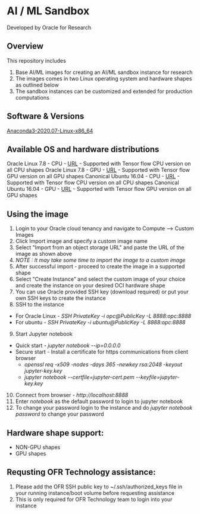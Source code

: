 # AI / ML Sandbox
Developed by Oracle for Research

## Overview
This repository includes 
1. Base AI/ML images for creating an AI/ML sandbox instance for research
2. The images comes in two Linux operating system and hardware shapes as outlined below
3. The sandbox instances can be customized and extended for production computations

## Software & Versions
[Anaconda3-2020.07-Linux-x86_64](https://repo.anaconda.com/archive/Anaconda3-2020.07-Linux-x86_64.sh)

## Available OS and hardware distributions 
Oracle Linux 7.8 - CPU - [URL]() - Supported with Tensor flow CPU version on all CPU shapes
Oracle Linux 7.8 - GPU - [URL]() - Supported with Tensor flow GPU version on all GPU shapes
Canonical Ubuntu 16.04 - CPU - [URL]() - Supported with Tensor flow CPU version on all CPU shapes
Canonical Ubuntu 16.04 - GPU - [URL]() - Supported with Tensor flow GPU version on all GPU shapes

## Using the image
1. Login to your Oracle cloud tenancy and navigate to Compute --> Custom Images
2. Click Import image and specify a custom image name
3. Select "Import from an object storage URL" and paste the URL of the image as shown above
4. *NOTE : It may take some time to import the image to a custom image*
5. After successful import - proceed to create the image in a supported shape
6. Select "Create Instance" and select the custom image of your choice and create the instance on your desired OCI hardware shape
7. You can use Oracle provided SSH key (download required) or put your own SSH keys to create the instance
8. SSH to the instance
  * For Oracle Linux - *SSH PrivateKey -i opc@PublicKey -L 8888:opc:8888*
  * For ubuntu - *SSH PrivateKey -i ubuntu@PublicKey -L 8888:opc:8888*
9. Start Jupyter notebook 
  * Quick start - *jupyter notebook --ip=0.0.0.0*
  * Secure start - Install a certificate for https communications from client browser
    * *openssl req -x509 -nodes -days 365 -newkey rsa:2048 -keyout jupyter-key.key*
    * *jupyter notebook --certfile=jupyter-cert.pem --keyfile=jupyter-key.key*
10. Connect from browser - *http://localhost:8888*
11. Enter *notebook* as the default password to login to jupyter notebook
12. To change your password login to the instance and do *jupyter notebook password* to change your password

## Hardware shape support:
* NON-GPU shapes 
* GPU shapes 

## Requsting OFR Technology assistance: 
1. Please add the OFR SSH public key to ~/.ssh/authorized_keys file in your running instance/boot volume before requesting assistance
2. This is only required for OFR Technology team to login into your instance
